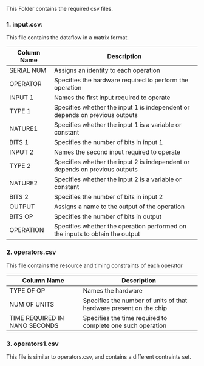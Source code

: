 This Folder contains the required csv files.

### 1. input.csv:

This file contains the dataflow in a matrix format.

| Column Name | Description |
| --- | --- |
| SERIAL NUM | Assigns an identity to each operation |
| OPERATOR | Specifies the hardware required to perform the operation |
| INPUT 1 | Names the first input required to operate |
| TYPE 1 | Specifies whether the input 1 is independent or depends on previous outputs |
| NATURE1 | Specifies whether the input 1 is a variable or constant |
| BITS 1 | Specifies the number of bits in input 1 |
| INPUT 2 | Names the second input required to operate |
| TYPE 2 | Specifies whether the input 2 is independent or depends on previous outputs |
| NATURE2 | Specifies whether the input 2 is a variable or constant |
| BITS 2 | Specifies the number of bits in input 2 |
| OUTPUT | Assigns a name to the output of the operation |
| BITS OP | Specifies the number of bits in output |
| OPERATION | Specifies whether the operation performed on the inputs to obtain the output |

### 2. operators.csv

This file contains the resource and timing constraints of each operator

| Column Name | Description |
| --- | --- |
| TYPE OF OP | Names the hardware |
| NUM OF UNITS | Specifies the number of units of that hardware present on the chip |
| TIME REQUIRED IN NANO SECONDS | Specifies the time required to complete one such operation |

### 3. operators1.csv

This file is similar to operators.csv, and contains a different contraints set.
